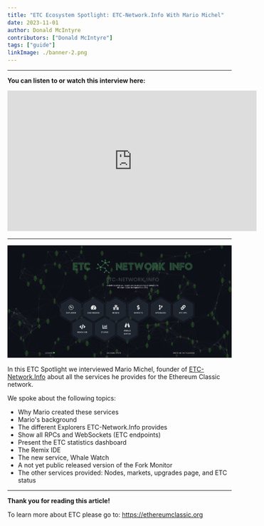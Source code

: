 ```yaml
---
title: "ETC Ecosystem Spotlight: ETC-Network.Info With Mario Michel"
date: 2023-11-01
author: Donald McIntyre
contributors: ["Donald McIntyre"]
tags: ["guide"]
linkImage: ./banner-2.png
---
```


---
**You can listen to or watch this interview here:**

<iframe width="560" height="315" src="https://www.youtube.com/embed/8K9UVv8RdOw?si=4DJmuXr835gWlKSY" title="YouTube video player" frameborder="0" allow="accelerometer; autoplay; clipboard-write; encrypted-media; gyroscope; picture-in-picture; web-share" allowfullscreen></iframe>

---

![](./1.png)

In this ETC Spotlight we interviewed Mario Michel, founder of [ETC-Network.Info](https://etc-network.info/) about all the services he provides for the Ethereum Classic network.

We spoke about the following topics:

- Why Mario created these services
- Mario's background
- The different Explorers ETC-Network.Info provides
- Show all RPCs and WebSockets (ETC endpoints)
- Present the ETC statistics dashboard
- The Remix IDE
- The new service, Whale Watch
- A not yet public released version of the Fork Monitor
- The other services provided: Nodes, markets, upgrades page, and ETC status

---

**Thank you for reading this article!**

To learn more about ETC please go to: https://ethereumclassic.org
